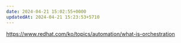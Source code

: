 ```yaml
---
date: 2024-04-21 15:02:55+0000
updatedAt: 2024-04-21 15:23:53+5710
---
```

https://www.redhat.com/ko/topics/automation/what-is-orchestration